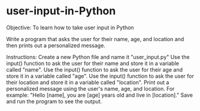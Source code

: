 # user-input-in-Python
Objective: To learn how to take user input in Python



Write a program that asks the user for their name, age, and location and then prints out a personalized message.




Instructions:
Create a new Python file and name it "user_input.py"
Use the input() function to ask the user for their name and store it in a variable called "name".
Use the input() function to ask the user for their age and store it in a variable called "age".
Use the input() function to ask the user for their location and store it in a variable called "location".
Print out a personalized message using the user's name, age, and location. For example: "Hello [name], you are [age] years old and live in [location]."
Save and run the program to see the output.
